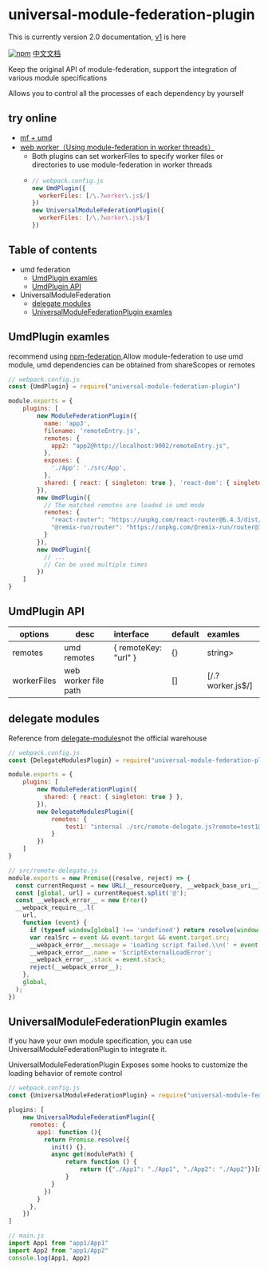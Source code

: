 # universal-module-federation-plugin

This is currently version 2.0 documentation, [v1](https://www.npmjs.com/package/universal-module-federation-plugin/v/1.0.9?activeTab=readme) is here

[![npm](https://img.shields.io/npm/v/universal-module-federation-plugin.svg)](https://www.npmjs.com/package/universal-module-federation-plugin)
[中文文档](https://github.com/zhangHongEn/universal-module-federation-plugin/blob/main/packages/universal-module-federation-plugin/README-cn.md)

Keep the original API of module-federation, support the integration of various module specifications

Allows you to control all the processes of each dependency by yourself

## try online

* [mf + umd](https://stackblitz.com/github/wpmjs/examples/tree/main/umf-demo?file=app2%2Fwebpack.config.js)
* [web worker（Using module-federation in worker threads）](https://stackblitz.com/github/wpmjs/examples/tree/main/umf-worker-demo)
    * Both plugins can set workerFiles to specify worker files or directories to use module-federation in worker threads
    * ``` js
      // webpack.config.js
      new UmdPlugin({
        workerFiles: [/\.?worker\.js$/]
      })
      new UniversalModuleFederationPlugin({
        workerFiles: [/\.?worker\.js$/]
      })
      ```

## Table of contents

* umd federation
    * [UmdPlugin examles](#UmdPlugin-examles)
    * [UmdPlugin API](#UmdPlugin-API)
* UniversalModuleFederation
    * [delegate modules](#delegate-modules)
    * [UniversalModuleFederationPlugin examles](#UniversalModuleFederationPlugin-examles)

## UmdPlugin examles
recommend using [npm-federation](../npm-federation-webpack),Allow module-federation to use umd module, umd dependencies can be obtained from shareScopes or remotes

``` js
// webpack.config.js
const {UmdPlugin} = require("universal-module-federation-plugin")

module.exports = {
    plugins: [
        new ModuleFederationPlugin({
          name: 'app3',
          filename: 'remoteEntry.js',
          remotes: {
            app2: "app2@http://localhost:9002/remoteEntry.js",
          },
          exposes: {
            './App': './src/App',
          },
          shared: { react: { singleton: true }, 'react-dom': { singleton: true } },
        }),
        new UmdPlugin({
          // The matched remotes are loaded in umd mode
          remotes: {
            "react-router": "https://unpkg.com/react-router@6.4.3/dist/umd/react-router.production.min.js",
            "@remix-run/router": "https://unpkg.com/@remix-run/router@1.0.3/dist/router.umd.min.js"
          }
        }),
        new UmdPlugin({
          // ...
          // Can be used multiple times
        })   
    ]
}
```

## UmdPlugin API

| options     | desc                 | interface                       | default | examles            |
|-------------|----------------------|:--------------------------------|---------|:-------------------|
| remotes     | umd remotes          | { remoteKey: "url" } | {}      | string>            |
| workerFiles | web worker file path |                                 | []      | [/\.?worker\.js$/] |

## delegate modules

Reference from [delegate-modules](https://github.com/module-federation/universe/issues/1198)not the official warehouse

``` js
// webpack.config.js
const {DelegateModulesPlugin} = require("universal-module-federation-plugin")

module.exports = {
    plugins: [
        new ModuleFederationPlugin({
          shared: { react: { singleton: true } },
        }),
        new DelegateModulesPlugin({
            remotes: {
                test1: "internal ./src/remote-delegate.js?remote=test1@http://localhost:9000/remoteEntry.js"
            }
        })
    ]
}
```
``` js
// src/remote-delegate.js
module.exports = new Promise((resolve, reject) => {
  const currentRequest = new URL(__resourceQuery, __webpack_base_uri__).searchParams.get("remote");
  const [global, url] = currentRequest.split('@');
  const __webpack_error__ = new Error()
  __webpack_require__.l(
    url,
    function (event) {
      if (typeof window[global] !== 'undefined') return resolve(window[global]);
      var realSrc = event && event.target && event.target.src;
      __webpack_error__.message = 'Loading script failed.\\n(' + event.message + ': ' + realSrc + ')';
      __webpack_error__.name = 'ScriptExternalLoadError';
      __webpack_error__.stack = event.stack;
      reject(__webpack_error__);
    },
    global,
  );
})
```

## UniversalModuleFederationPlugin examles

If you have your own module specification, you can use UniversalModuleFederationPlugin to integrate it. 

UniversalModuleFederationPlugin Exposes some hooks to customize the loading behavior of remote control

``` js
// webpack.config.js
const {UniversalModuleFederationPlugin} = require("universal-module-federation-plugin")

plugins: [
    new UniversalModuleFederationPlugin({
      remotes: {
        app1: function (){
          return Promise.resolve({
            init() {},
            async get(modulePath) {
                return function () {
                    return ({"./App1": "./App1", "./App2": "./App2"})[modulePath]
                }
            }
          })
        }
      },
    })
]
```
``` js
// main.js
import App1 from "app1/App1"
import App2 from "app1/App2"
console.log(App1, App2)
```
